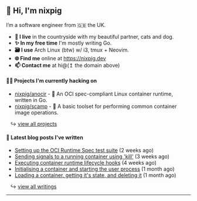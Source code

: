 ## 🐽 Hi, I'm nixpig

I’m a software engineer from 🇬🇧 the UK.

- **🏡 I live** in the countryside with my beautiful partner, cats and dog.
- **✨ In my free time** I'm mostly writing Go. 
- **🗃️ I use** Arch Linux (btw) w/ i3, tmux + Neovim.
- **🌐 Find me** online at https://nixpig.dev
- **📫 Contact me** at hi@(↥ the domain above)

#### 👨‍💻 Projects I'm currently hacking on

- [nixpig/anocir](https://github.com/nixpig/anocir) - 🍪 An OCI spec-compliant Linux container runtime, written in Go.
- [nixpig/scamp](https://github.com/nixpig/scamp) - 🍤 A basic toolset for performing common container image operations.

&nbsp;&nbsp; ↪ [view all projects](https://github.com/nixpig?tab=repositories&q=&type=public&language=&sort=stargazers)



#### 📝 Latest blog posts I've written


- [Setting up the OCI Runtime Spec test suite](https://nixpig.dev/posts/oci-runtime-test-suite/) (2 weeks ago)
- [Sending signals to a running container using &#39;kill&#39;](https://nixpig.dev/posts/sending-signals-container/) (3 weeks ago)
- [Executing container runtime lifecycle hooks](https://nixpig.dev/posts/runtime-lifecycle-hooks/) (4 weeks ago)
- [Initialising a container and starting the user process](https://nixpig.dev/posts/initialising-starting-container/) (1 month ago)
- [Loading a container, getting it&#39;s state, and deleting it](https://nixpig.dev/posts/loading-deleting-container-state/) (1 month ago)

&nbsp;&nbsp; ↪ [view all writings](https://nixpig.dev/posts/)

--- 

